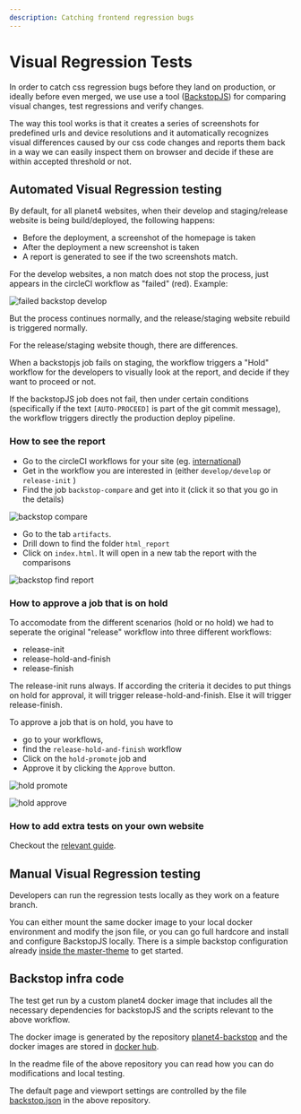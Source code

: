 ```yaml
---
description: Catching frontend regression bugs
---
```


# Visual Regression Tests

In order to catch css regression bugs before they land on production, or ideally before even merged, we use use a tool ([BackstopJS](https://github.com/garris/BackstopJS/)) for comparing visual changes, test regressions and verify changes.

The way this tool works is that it creates a series of screenshots for predefined urls and device resolutions and it automatically recognizes visual differences caused by our css code changes and reports them back in a way we can easily inspect them on browser and decide if these are within accepted threshold or not.

## Automated Visual Regression testing

By default, for all planet4 websites, when their develop and staging/release website is being build/deployed, the following happens:

- Before the deployment, a screenshot of the homepage is taken
- After the deployment a new screenshot is taken
- A report is generated to see if the two screenshots match.

For the develop websites, a non match does not stop the process, just appears in the circleCI workflow as "failed" (red). Example:

![failed backstop develop](.gitbook/assets/failed-backstop-develop.png)

But the process continues normally, and the release/staging website rebuild is triggered normally.

For the release/staging website though, there are differences.

When a backstopjs job fails on staging, the workflow triggers a "Hold" workflow for the developers to visually look at the report, and decide if they want to proceed or not.

If the backstopJS job does not fail, then under certain conditions (specifically if the text `[AUTO-PROCEED]` is part of the git commit message), the workflow triggers directly the production deploy pipeline.

### How to see the report

- Go to the circleCI workflows for your site (eg. [international](https://circleci.com/gh/greenpeace/workflows/planet4-international))
- Get in the workflow you are interested in (either `develop/develop` or `release-init` )
- Find the job `backstop-compare` and get into it (click it so that you go in the details)

![backstop compare](.gitbook/assets/backstop-compare.png)

- Go to the tab `artifacts`.
- Drill down to find the folder `html_report`
- Click on `index.html`. It will open in a new tab the report with the comparisons

![backstop find report](.gitbook/assets/backstop-find-report.png)

### How to approve a job that is on hold

To accomodate from the different scenarios (hold or no hold) we had to seperate the original "release" workflow into three different workflows:

- release-init
- release-hold-and-finish
- release-finish

The release-init runs always. If according the criteria it decides to put things on hold for approval, it will trigger release-hold-and-finish. Else it will trigger release-finish.

To approve a job that is on hold, you have to

- go to your workflows,
- find the `release-hold-and-finish` workflow
- Click on the `hold-promote` job and
- Approve it by clicking the `Approve` button.

![hold promote](.gitbook/assets/hold-promote.png)

![hold approve](.gitbook/assets/hold-approve.png)

### How to add extra tests on your own website

Checkout the [relevant guide](../nro-customization/testing/visual-regression-tests.md).

## Manual Visual Regression testing

Developers can run the regression tests locally as they work on a feature branch.

You can either mount the same docker image to your local docker environment and modify the json file, or you can go full hardcore and install and configure BackstopJS locally. There is a simple backstop configuration already [inside the master-theme](https://github.com/greenpeace/planet4-master-theme/blob/master/backstop.js) to get started.


## Backstop infra code

The test get run by a custom planet4 docker image that includes all the necessary dependencies for backstopJS and the scripts relevant to the above workflow.

The docker image is generated by the repository [planet4-backstop](https://github.com/greenpeace/planet4-backstop/) and the docker images are stored in [docker hub](https://hub.docker.com/r/greenpeaceinternational/planet4-backstop/tags).

In the readme file of the above repository you can read how you can do modifications and local testing.

The default page and viewport settings are controlled by the file [backstop.json](https://github.com/greenpeace/planet4-backstop/blob/master/backstop.json) in the above repository.

